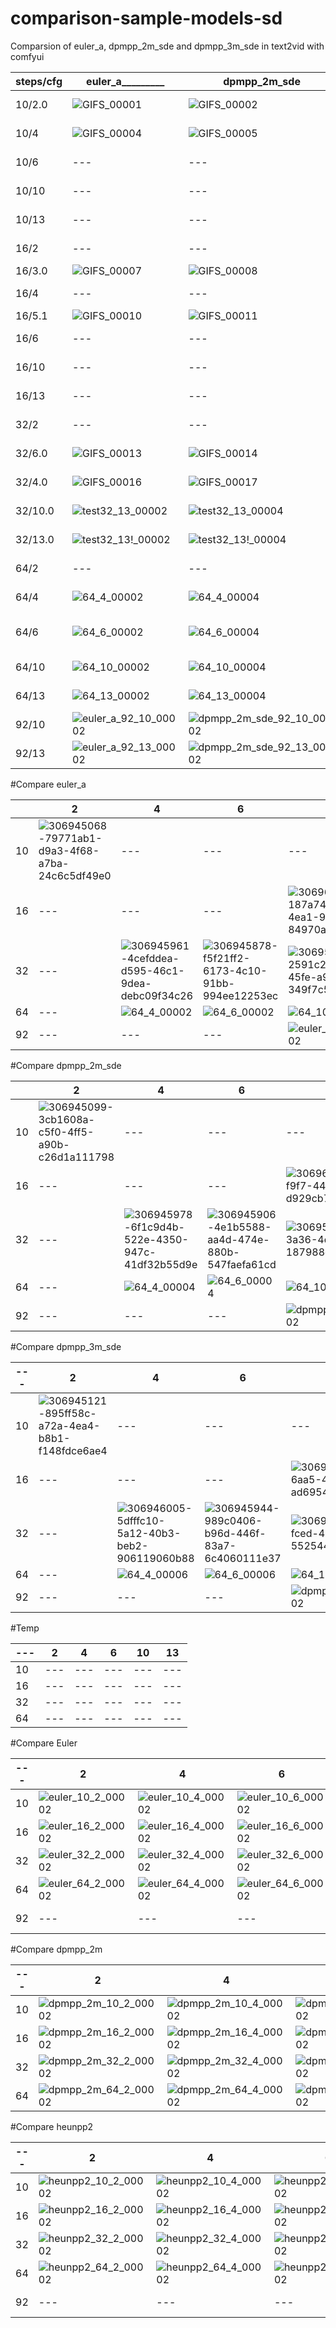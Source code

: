 # comparison-sample-models-sd
Comparsion of euler_a, dpmpp_2m_sde and dpmpp_3m_sde in text2vid with comfyui

| steps/cfg | euler_a_________ | dpmpp_2m_sde | dpmpp_3m_sde | euler___________ | dpmpp_2m____ | heunpp2_______ |
| --- | --- | --- | --- | --- | --- | --- |
| 10/2.0 | ![GIFS_00001](https://github.com/Tuerpe/comparison-sample-models-sd/assets/73192339/79771ab1-d9a3-4f68-a7ba-24c6c5df49e0) | ![GIFS_00002](https://github.com/Tuerpe/comparison-sample-models-sd/assets/73192339/3cb1608a-c5f0-4ff5-a90b-c26d1a111798) | ![GIFS_00003](https://github.com/Tuerpe/comparison-sample-models-sd/assets/73192339/895ff58c-a72a-4ea4-b8b1-f148fdce6ae4) | ![euler_10_2_00002](https://github.com/Tuerpe/comparison-sample-models-sd/assets/73192339/8954d05a-d353-4ccb-a239-dad9f9ae7cc5) | ![dpmpp_2m_10_2_00002](https://github.com/Tuerpe/comparison-sample-models-sd/assets/73192339/7f5f9c18-c0ed-4fd0-9795-370dea1bd7a2) | ![heunpp2_10_2_00002](https://github.com/Tuerpe/comparison-sample-models-sd/assets/73192339/6d8cf0e6-380a-4f50-94f8-d351eb15e0a0) |
| 10/4 | ![GIFS_00004](https://github.com/Tuerpe/comparison-sample-models-sd/assets/73192339/1db9afdc-b8b4-4de4-a1df-284e596c03f2) | ![GIFS_00005](https://github.com/Tuerpe/comparison-sample-models-sd/assets/73192339/d98c7133-6c2c-446b-a698-4543eec275a6) | ![GIFS_00006](https://github.com/Tuerpe/comparison-sample-models-sd/assets/73192339/f2f7563f-b3d4-4034-9d1f-be58a449d00c) | ![euler_10_4_00002](https://github.com/Tuerpe/comparison-sample-models-sd/assets/73192339/d74863e1-a4a6-45e3-ada9-2a5b431bfa25) | ![dpmpp_2m_10_4_00002](https://github.com/Tuerpe/comparison-sample-models-sd/assets/73192339/befae2ec-00b8-47c5-9b58-c08c034a564c) | ![heunpp2_10_4_00002](https://github.com/Tuerpe/comparison-sample-models-sd/assets/73192339/cb385908-481f-4488-be91-ef929681f414) |
| 10/6 | --- | --- | --- | ![euler_10_6_00002](https://github.com/Tuerpe/comparison-sample-models-sd/assets/73192339/deff431f-1d35-42d5-8fb3-4b763f076440) | ![dpmpp_2m_10_6_00002](https://github.com/Tuerpe/comparison-sample-models-sd/assets/73192339/6fc1ddc0-8ff1-484e-8ea7-8eca54cd5441) | ![heunpp2_10_6_00002](https://github.com/Tuerpe/comparison-sample-models-sd/assets/73192339/94423e41-6fde-4307-ac39-41a7feeb9f40) |
| 10/10 | --- | --- | --- | ![euler_10_10_00002](https://github.com/Tuerpe/comparison-sample-models-sd/assets/73192339/23a3d36f-1a65-4fd2-80f8-935a04a9389f) | ![dpmpp_2m_10_10_00002](https://github.com/Tuerpe/comparison-sample-models-sd/assets/73192339/57b6c075-e764-4134-946b-ff4a7b7395b1) | ![heunpp2_10_10_00002](https://github.com/Tuerpe/comparison-sample-models-sd/assets/73192339/16163af9-0afb-4dd1-a6de-f66b1011c77f) |
| 10/13 | --- | --- | --- | ![euler_10_13_00002](https://github.com/Tuerpe/comparison-sample-models-sd/assets/73192339/50150b3a-b34d-41fa-a67a-54c40c4b2e13) | ![dpmpp_2m_10_13_00002](https://github.com/Tuerpe/comparison-sample-models-sd/assets/73192339/6233f701-d9b7-422e-bba8-e80e61492a01) | ![heunpp2_10_13_00002](https://github.com/Tuerpe/comparison-sample-models-sd/assets/73192339/6633cb59-9e37-4dd9-8a8c-0858de1da4fe) |
| 16/2 | --- | --- | --- | ![euler_16_2_00002](https://github.com/Tuerpe/comparison-sample-models-sd/assets/73192339/a2e79922-f5f8-4f42-a1ad-40884faf615a) | ![dpmpp_2m_16_2_00002](https://github.com/Tuerpe/comparison-sample-models-sd/assets/73192339/119700ac-89b4-49d2-aac3-07c3fbfe00a5) | ![heunpp2_16_2_00004](https://github.com/Tuerpe/comparison-sample-models-sd/assets/73192339/c02b344e-d628-40f3-b4c4-9a4d65bccc41) |
| 16/3.0 | ![GIFS_00007](https://github.com/Tuerpe/comparison-sample-models-sd/assets/73192339/ec98fb6f-4c67-409d-be70-72acb8af99c2) | ![GIFS_00008](https://github.com/Tuerpe/comparison-sample-models-sd/assets/73192339/7e1f5e11-0685-4262-ac3a-e7c78c9b14a2) | ![GIFS_00009](https://github.com/Tuerpe/comparison-sample-models-sd/assets/73192339/5a10f5fc-365b-4ef0-a6c6-5e4314a2fb5a) | --- | --- | --- |
| 16/4 | --- | --- | --- | ![euler_16_4_00002](https://github.com/Tuerpe/comparison-sample-models-sd/assets/73192339/8349a104-b923-4f54-8d40-983180524e81) | ![dpmpp_2m_16_4_00002](https://github.com/Tuerpe/comparison-sample-models-sd/assets/73192339/4b21b899-9578-4c2c-ace0-e97801376c23) | ![heunpp2_16_4_00002](https://github.com/Tuerpe/comparison-sample-models-sd/assets/73192339/5ccd1a4a-36a5-4733-99fe-c0e9ab9108a0) |
| 16/5.1 | ![GIFS_00010](https://github.com/Tuerpe/comparison-sample-models-sd/assets/73192339/50990ba7-3269-4221-9c13-6ba774c7c3c5) | ![GIFS_00011](https://github.com/Tuerpe/comparison-sample-models-sd/assets/73192339/e33c15ee-8153-499e-a6aa-2bb3fdce988c) | ![GIFS_00012](https://github.com/Tuerpe/comparison-sample-models-sd/assets/73192339/74acb380-75bb-4c9c-9b23-da555d55f699) | --- | --- | --- |
| 16/6 | --- | --- | --- | ![euler_16_6_00002](https://github.com/Tuerpe/comparison-sample-models-sd/assets/73192339/ff793bc4-f3ee-4b7d-913e-5a50afe010b1) | ![dpmpp_2m_16_6_00002](https://github.com/Tuerpe/comparison-sample-models-sd/assets/73192339/950bf1b4-d64d-495d-8c3f-7545dc7a0e94) | ![heunpp2_16_6_00002](https://github.com/Tuerpe/comparison-sample-models-sd/assets/73192339/ef9b0f7b-99e4-40a5-bb95-2e516f37549c) |
| 16/10 | --- | --- | --- | ![euler_16_10_00002](https://github.com/Tuerpe/comparison-sample-models-sd/assets/73192339/259bbf12-3c92-43ad-a6f8-ba7d19926889) | ![dpmpp_2m_16_6_00002](https://github.com/Tuerpe/comparison-sample-models-sd/assets/73192339/bb1ae94e-469a-404a-8d83-9c507b5d67cc) | ![heunpp2_16_10_00002](https://github.com/Tuerpe/comparison-sample-models-sd/assets/73192339/11ba1659-e885-4730-8795-79d73514f9ed) |
| 16/13 | --- | --- | --- | ![euler_16_13_00002](https://github.com/Tuerpe/comparison-sample-models-sd/assets/73192339/8a72ab99-0ea7-46e6-8fe7-8c1518441761) | ![dpmpp_2m_16_13_00002](https://github.com/Tuerpe/comparison-sample-models-sd/assets/73192339/dec1225c-c88e-4a99-a338-426bdf56b47a) | ![heunpp2_16_13_00002](https://github.com/Tuerpe/comparison-sample-models-sd/assets/73192339/153fb268-c208-48e5-88c7-e2c79e9320a6) |
| 32/2 | --- | --- | --- | ![euler_32_2_00002](https://github.com/Tuerpe/comparison-sample-models-sd/assets/73192339/7a3237ba-9c19-4cd2-9927-b0448759ad7b) | ![dpmpp_2m_32_2_00002](https://github.com/Tuerpe/comparison-sample-models-sd/assets/73192339/64ca989f-99b8-405d-8b9d-f6d17caa9ad5) | ![heunpp2_32_2_00002](https://github.com/Tuerpe/comparison-sample-models-sd/assets/73192339/0ec74de0-36c3-4be2-accc-cf797d0a9f9c) |
| 32/6.0 | ![GIFS_00013](https://github.com/Tuerpe/comparison-sample-models-sd/assets/73192339/f5f21ff2-6173-4c10-91bb-994ee12253ec) | ![GIFS_00014](https://github.com/Tuerpe/comparison-sample-models-sd/assets/73192339/4e1b5588-aa4d-474e-880b-547faefa61cd) | ![GIFS_00015](https://github.com/Tuerpe/comparison-sample-models-sd/assets/73192339/989c0406-b96d-446f-83a7-6c4060111e37) | ![euler_32_6_00002](https://github.com/Tuerpe/comparison-sample-models-sd/assets/73192339/ca6cdf2a-4b8a-44bc-9245-838ebf9c06fe) | ![dpmpp_2m_32_6_00002](https://github.com/Tuerpe/comparison-sample-models-sd/assets/73192339/dfd43c45-cd2e-45a4-9510-7d02c814081a) | ![heunpp2_32_6_00002](https://github.com/Tuerpe/comparison-sample-models-sd/assets/73192339/26e365cc-e70f-4ac2-883d-1afe2b821e1a) |
| 32/4.0 | ![GIFS_00016](https://github.com/Tuerpe/comparison-sample-models-sd/assets/73192339/4cefddea-d595-46c1-9dea-debc09f34c26) | ![GIFS_00017](https://github.com/Tuerpe/comparison-sample-models-sd/assets/73192339/6f1c9d4b-522e-4350-947c-41df32b55d9e) | ![GIFS_00018](https://github.com/Tuerpe/comparison-sample-models-sd/assets/73192339/5dfffc10-5a12-40b3-beb2-906119060b88) | ![euler_32_4_00002](https://github.com/Tuerpe/comparison-sample-models-sd/assets/73192339/5cb62c9c-1567-48ce-b29f-ce314b79b04d) | ![dpmpp_2m_32_4_00002](https://github.com/Tuerpe/comparison-sample-models-sd/assets/73192339/20e8009b-5745-43ba-9702-ec7ba70346f3) | ![heunpp2_32_4_00002](https://github.com/Tuerpe/comparison-sample-models-sd/assets/73192339/fed10e71-6051-4c50-a85d-1c5ed06b13f5) |
| 32/10.0 | ![test32_13_00002](https://github.com/Tuerpe/comparison-sample-models-sd/assets/73192339/2591c2d9-5552-45fe-a910-349f7c5e17bb) | ![test32_13_00004](https://github.com/Tuerpe/comparison-sample-models-sd/assets/73192339/b94095c6-3a36-4dfc-b9ec-187988c68645) | ![test32_13_00006](https://github.com/Tuerpe/comparison-sample-models-sd/assets/73192339/82465a4b-fced-4e69-929d-552544d4abc3) | ![euler_32_10_00002](https://github.com/Tuerpe/comparison-sample-models-sd/assets/73192339/f68f7766-c52e-4ad1-b2e5-363b207133d6) | ![dpmpp_2m_32_10_00002](https://github.com/Tuerpe/comparison-sample-models-sd/assets/73192339/49ddcff3-5333-44c6-b186-e563d0d35561) | ![heunpp2_32_10_00002](https://github.com/Tuerpe/comparison-sample-models-sd/assets/73192339/c1991701-78af-4a5a-8b4a-3cee8b6f9175) |
| 32/13.0 | ![test32_13!_00002](https://github.com/Tuerpe/comparison-sample-models-sd/assets/73192339/b12271fc-838e-4f1a-91f2-f83b842cb0b4) | ![test32_13!_00004](https://github.com/Tuerpe/comparison-sample-models-sd/assets/73192339/f08c6af5-870e-495f-93e8-a3817b908977) | ![test32_13!_00006](https://github.com/Tuerpe/comparison-sample-models-sd/assets/73192339/64f96c2d-0030-4cc5-bcc2-50b1db1fbedc) | ![euler_32_13_00002](https://github.com/Tuerpe/comparison-sample-models-sd/assets/73192339/9301a823-b931-4b05-bee1-49970c6bb36d) | ![dpmpp_2m_32_13_00002](https://github.com/Tuerpe/comparison-sample-models-sd/assets/73192339/170d3b3b-633f-441f-9e62-3bb23fae630b) | ![heunpp2_32_13_00002](https://github.com/Tuerpe/comparison-sample-models-sd/assets/73192339/17feb998-11f9-4d21-bad6-e3b36c147352) |
| 64/2 | --- | --- | --- | ![euler_64_2_00002](https://github.com/Tuerpe/comparison-sample-models-sd/assets/73192339/afa97fa7-27c0-48d4-9668-782065f4ed23) | ![dpmpp_2m_64_2_00002](https://github.com/Tuerpe/comparison-sample-models-sd/assets/73192339/5cb59274-6751-4afd-8a26-9f4782ebb021) | ![heunpp2_64_2_00002](https://github.com/Tuerpe/comparison-sample-models-sd/assets/73192339/d333e354-948a-41f6-b7e6-38e44a709ff3) |
| 64/4 | ![64_4_00002](https://github.com/Tuerpe/comparison-sample-models-sd/assets/73192339/a9e15865-abd1-4cef-9261-e81da43edd50) | ![64_4_00004](https://github.com/Tuerpe/comparison-sample-models-sd/assets/73192339/225d8ea5-ef4a-49ee-8e5c-8604e0bb59e8) | ![64_4_00006](https://github.com/Tuerpe/comparison-sample-models-sd/assets/73192339/a64202e5-78ce-4929-a30c-cfbfbd7bdbc4) | ![euler_64_4_00002](https://github.com/Tuerpe/comparison-sample-models-sd/assets/73192339/85b676ae-1ad4-4544-8e37-d5cef2c9e908) | ![dpmpp_2m_64_4_00002](https://github.com/Tuerpe/comparison-sample-models-sd/assets/73192339/3f0065e4-5050-4dd4-a5b8-164ecd901317) | ![heunpp2_64_4_00002](https://github.com/Tuerpe/comparison-sample-models-sd/assets/73192339/7ca696bd-a849-454f-ba2f-9be31e1ed58d) |
| 64/6 | ![64_6_00002](https://github.com/Tuerpe/comparison-sample-models-sd/assets/73192339/3e1b4cc2-52ba-4c61-a238-7a888e1754f8) | ![64_6_00004](https://github.com/Tuerpe/comparison-sample-models-sd/assets/73192339/a0a282db-e025-4b67-af91-fd1a83fd6f15) | ![64_6_00006](https://github.com/Tuerpe/comparison-sample-models-sd/assets/73192339/5947907a-d6c9-4d66-aae3-b529c8ea46c9) | -![euler_64_6_00002](https://github.com/Tuerpe/comparison-sample-models-sd/assets/73192339/2aa4bfd5-f5c1-4a4e-9847-a955548d1b4c) | ![dpmpp_2m_64_6_00002](https://github.com/Tuerpe/comparison-sample-models-sd/assets/73192339/de9b4bce-2983-4cba-be8c-66bb12547457) | ![heunpp2_64_6_00002](https://github.com/Tuerpe/comparison-sample-models-sd/assets/73192339/41e0d320-1f5d-4bb3-bc2b-8086afd1a09d) |
| 64/10 | ![64_10_00002](https://github.com/Tuerpe/comparison-sample-models-sd/assets/73192339/38a19186-c85a-4199-81ed-4947948d000f) | ![64_10_00004](https://github.com/Tuerpe/comparison-sample-models-sd/assets/73192339/2af84f69-286a-4153-a2b1-31b9b8c39eae) | ![64_10_00006](https://github.com/Tuerpe/comparison-sample-models-sd/assets/73192339/d6981177-2d8e-4348-a7ef-abb2aaa88c3d) | ![euler_64_10_00002](https://github.com/Tuerpe/comparison-sample-models-sd/assets/73192339/9406fd99-e3fa-4c77-957c-082df2c44d68) | ![dpmpp_2m_64_10_00002](https://github.com/Tuerpe/comparison-sample-models-sd/assets/73192339/1d074a5e-e6fe-45a9-a78c-989a1912716b) | ![heunpp2_64_10_00002](https://github.com/Tuerpe/comparison-sample-models-sd/assets/73192339/20140ef1-ef37-44a2-85af-a95439cf4f09) |
| 64/13 | ![64_13_00002](https://github.com/Tuerpe/comparison-sample-models-sd/assets/73192339/b5d7342a-f330-4975-a472-a83bd7257755) | ![64_13_00004](https://github.com/Tuerpe/comparison-sample-models-sd/assets/73192339/ef7c6da7-b385-4fb7-a15c-22f7505378a0) | ![64_13_00006](https://github.com/Tuerpe/comparison-sample-models-sd/assets/73192339/5e783c03-fb1e-45e3-be2e-b215f8e2ad4f) | ![euler_64_13_00002](https://github.com/Tuerpe/comparison-sample-models-sd/assets/73192339/4e3fefda-d018-4e0c-863d-1ff619149e3f) | ![dpmpp_2m_64_13_00002](https://github.com/Tuerpe/comparison-sample-models-sd/assets/73192339/e1e27cb4-a737-49cf-80e3-6aa9c518d5a3) | ![heunpp2_64_13_00002](https://github.com/Tuerpe/comparison-sample-models-sd/assets/73192339/5586e03a-6e54-41c3-a21f-a061dc780ef3) |
| 92/10 | ![euler_a_92_10_00002](https://github.com/Tuerpe/comparison-sample-models-sd/assets/73192339/69323daa-72ca-41e6-b1f6-75aa1ccc87a6) | ![dpmpp_2m_sde_92_10_00002](https://github.com/Tuerpe/comparison-sample-models-sd/assets/73192339/b0e8f799-9e2c-44c3-9a11-014239d08b02) | ![dpmpp_3m_sde_92_10_00002](https://github.com/Tuerpe/comparison-sample-models-sd/assets/73192339/5964443c-4dcd-4a14-9f88-a1c49a4d8065) | ![euler_92_10_00004](https://github.com/Tuerpe/comparison-sample-models-sd/assets/73192339/ef3c592e-b0de-4eae-99c4-ba6ed19f0d0d) | --- | ![heunpp2_92_10_00002](https://github.com/Tuerpe/comparison-sample-models-sd/assets/73192339/803b4ab3-4bda-4737-aa05-c216b3ca01f9) |
| 92/13 | ![euler_a_92_13_00002](https://github.com/Tuerpe/comparison-sample-models-sd/assets/73192339/7a7e468e-70a0-4eba-a20b-87ef8a89dff2) | ![dpmpp_2m_sde_92_13_00002](https://github.com/Tuerpe/comparison-sample-models-sd/assets/73192339/ef3543c5-5a63-4785-9da1-dcc87969f1b9) | ![dpmpp_3m_sde_92_13_00002](https://github.com/Tuerpe/comparison-sample-models-sd/assets/73192339/30bd13d0-77a7-4542-ae98-b8a1e941afcf) | ![euler_92_13_00002](https://github.com/Tuerpe/comparison-sample-models-sd/assets/73192339/37ed8b8f-3084-42bd-818a-3901f1b6ba33) | --- | ![heunpp2_92_13_00002](https://github.com/Tuerpe/comparison-sample-models-sd/assets/73192339/595c0cf7-fc02-43c0-bb39-bbe000c6a844) |



#Compare euler_a

|  | 2 | 4 | 6 | 10 | 13 |
| --- | --- | --- | --- | --- | --- |
| 10 | ![306945068-79771ab1-d9a3-4f68-a7ba-24c6c5df49e0](https://github.com/Tuerpe/comparison-sample-models-sd/assets/73192339/be1a53fa-1916-4a1a-b918-856bda9bca65) | --- | --- | --- | --- |
| 16 | --- | --- | --- | ![306963062-187a7494-3179-4ea1-9e4e-84970afb7e68](https://github.com/Tuerpe/comparison-sample-models-sd/assets/73192339/f01a0815-8650-4274-942a-aa8d0e464e8c) | ![306963163-b3046b7c-dcb6-4e09-874d-c9c054879b17](https://github.com/Tuerpe/comparison-sample-models-sd/assets/73192339/08e8f6b4-0069-4505-9e51-ddadee9d65c7) |
| 32 | --- | ![306945961-4cefddea-d595-46c1-9dea-debc09f34c26](https://github.com/Tuerpe/comparison-sample-models-sd/assets/73192339/60550019-832a-4a19-a930-4f0001f24bbb) | ![306945878-f5f21ff2-6173-4c10-91bb-994ee12253ec](https://github.com/Tuerpe/comparison-sample-models-sd/assets/73192339/5e732bf8-de7a-45bc-809b-e3bb6447fd80) | ![306957316-2591c2d9-5552-45fe-a910-349f7c5e17bb](https://github.com/Tuerpe/comparison-sample-models-sd/assets/73192339/71e6427e-6a90-4d4f-bd0f-92aa61ae512f) | ![306956400-b12271fc-838e-4f1a-91f2-f83b842cb0b4](https://github.com/Tuerpe/comparison-sample-models-sd/assets/73192339/eea51a3c-43c7-4552-83be-615d5e0b6930) |
| 64 | --- | ![64_4_00002](https://github.com/Tuerpe/comparison-sample-models-sd/assets/73192339/e718f30a-3bf6-4828-a634-6ad967168bd8) | ![64_6_00002](https://github.com/Tuerpe/comparison-sample-models-sd/assets/73192339/1405d199-a616-435b-98d2-b22ab85adc02) | ![64_10_00002](https://github.com/Tuerpe/comparison-sample-models-sd/assets/73192339/74895509-03f1-47ed-a4f8-3998456359d4) | ![64_13_00002](https://github.com/Tuerpe/comparison-sample-models-sd/assets/73192339/8b21fe24-e86b-498b-9a79-619ede076bf1) |
| 92 | --- | --- | --- | ![euler_a_92_10_00002](https://github.com/Tuerpe/comparison-sample-models-sd/assets/73192339/af300cbc-51a5-4d3a-acb3-146422c1ad0f) | ![euler_a_92_13_00002](https://github.com/Tuerpe/comparison-sample-models-sd/assets/73192339/a4c70f7a-680f-4758-9ebd-f7c27eb4fd6d) |



#Compare dpmpp_2m_sde

|  | 2 | 4 | 6 | 10 | 13 |
| --- | --- | --- | --- | --- | --- |
| 10 | ![306945099-3cb1608a-c5f0-4ff5-a90b-c26d1a111798](https://github.com/Tuerpe/comparison-sample-models-sd/assets/73192339/d8f08dc0-0994-4cb5-bf45-c0a8abaea46a) | --- | --- | --- | --- |
| 16 | --- | --- | --- | ![306963110-f2c55865-f9f7-443d-b1b7-d929cb7e4cd1](https://github.com/Tuerpe/comparison-sample-models-sd/assets/73192339/41234e42-3a07-4842-8cfd-ff2a182c0e78) | ![306963189-ea9ac8bc-3423-420c-a9d8-2b559342707d](https://github.com/Tuerpe/comparison-sample-models-sd/assets/73192339/fb234cb0-cfd1-475a-9fdf-6a447936a8ce) |
| 32 | --- | ![306945978-6f1c9d4b-522e-4350-947c-41df32b55d9e](https://github.com/Tuerpe/comparison-sample-models-sd/assets/73192339/53418b15-599a-4a2a-85d9-c4ecf6e73e76) | ![306945906-4e1b5588-aa4d-474e-880b-547faefa61cd](https://github.com/Tuerpe/comparison-sample-models-sd/assets/73192339/e8b13b2d-503a-43c1-a3a4-f91a44726e8d) | ![306956344-b94095c6-3a36-4dfc-b9ec-187988c68645](https://github.com/Tuerpe/comparison-sample-models-sd/assets/73192339/19f75b45-1f3e-4d3d-b6bc-c78c09ccb75b) | ![306956422-f08c6af5-870e-495f-93e8-a3817b908977](https://github.com/Tuerpe/comparison-sample-models-sd/assets/73192339/fd1002d3-efce-4890-8a14-6fd722ada7b5) |
| 64 | --- | ![64_4_00004](https://github.com/Tuerpe/comparison-sample-models-sd/assets/73192339/88d6dcfb-98c8-4eae-8d79-b3346ae212a1) | ![64_6_00004](https://github.com/Tuerpe/comparison-sample-models-sd/assets/73192339/0c9c20a1-9620-4ff5-bd8e-c0d1cecaf387) | ![64_10_00004](https://github.com/Tuerpe/comparison-sample-models-sd/assets/73192339/5c3c80e2-ccbe-41b3-a86f-51cf8eccd45e) | ![64_13_00004](https://github.com/Tuerpe/comparison-sample-models-sd/assets/73192339/1d49b2c1-6ba8-45be-9767-87a811291334) |
| 92 | --- | --- | --- | ![dpmpp_2m_sde_92_10_00002](https://github.com/Tuerpe/comparison-sample-models-sd/assets/73192339/7896bf7f-cf7a-4f36-884d-4630d6245f7a) | ![dpmpp_2m_sde_92_13_00002](https://github.com/Tuerpe/comparison-sample-models-sd/assets/73192339/35b312fc-e0a3-4169-a057-17ce59f1e504) |



#Compare dpmpp_3m_sde

| --- | 2 | 4 | 6 | 10 | 13 |
| --- | --- | --- | --- | --- | --- |
| 10 | ![306945121-895ff58c-a72a-4ea4-b8b1-f148fdce6ae4](https://github.com/Tuerpe/comparison-sample-models-sd/assets/73192339/26158b25-0b19-4c4d-8096-50f58ee740f2) | --- | --- | --- | --- |
| 16 | --- | --- | --- | ![306963133-5a61269f-6aa5-4421-90e3-ad69549f0cbc](https://github.com/Tuerpe/comparison-sample-models-sd/assets/73192339/cf6dbfa3-cc4f-4d71-98db-7a6fd25aa00f) | ![306963207-583c61b9-17b8-48a4-9c43-234e86c01206](https://github.com/Tuerpe/comparison-sample-models-sd/assets/73192339/ed7a2c3c-98da-4af9-8ae4-be440744c174) |
| 32 | --- | ![306946005-5dfffc10-5a12-40b3-beb2-906119060b88](https://github.com/Tuerpe/comparison-sample-models-sd/assets/73192339/87801987-c7bd-41e2-89d3-4e33d499e409) | ![306945944-989c0406-b96d-446f-83a7-6c4060111e37](https://github.com/Tuerpe/comparison-sample-models-sd/assets/73192339/690b0cd7-6dce-4149-aa3b-116d3246a29c) | ![306956369-82465a4b-fced-4e69-929d-552544d4abc3](https://github.com/Tuerpe/comparison-sample-models-sd/assets/73192339/b0000880-2ee0-4741-be4c-b69f94cd3b0a) | ![306956456-64f96c2d-0030-4cc5-bcc2-50b1db1fbedc](https://github.com/Tuerpe/comparison-sample-models-sd/assets/73192339/c385ec14-df13-4dd9-9ddd-fd7d3351ca2b) |
| 64 | --- | ![64_4_00006](https://github.com/Tuerpe/comparison-sample-models-sd/assets/73192339/5900d198-1e64-4c41-bf02-ad807e1927a8) | ![64_6_00006](https://github.com/Tuerpe/comparison-sample-models-sd/assets/73192339/0bf637f0-a95e-4e73-aa5b-ae01e520653d) | ![64_10_00006](https://github.com/Tuerpe/comparison-sample-models-sd/assets/73192339/b9361788-f06b-4a0f-a988-cf74ed4d931d) | ![64_13_00006](https://github.com/Tuerpe/comparison-sample-models-sd/assets/73192339/9759621e-65ce-4b59-8a73-11afb26864eb) |
| 92 | --- | --- | --- | ![dpmpp_3m_sde_92_10_00002](https://github.com/Tuerpe/comparison-sample-models-sd/assets/73192339/2916d0f4-3db4-41ef-a5ce-62e5590ba92c) | ![dpmpp_3m_sde_92_13_00002](https://github.com/Tuerpe/comparison-sample-models-sd/assets/73192339/4f3faa9b-8782-440e-8515-5800bcc8f8c3) |

#Temp

| --- | 2 | 4 | 6 | 10 | 13 |
| --- | --- | --- | --- | --- | --- |
| 10 | --- | --- | --- | --- | --- |
| 16 | --- | --- | --- | --- | --- |
| 32 | --- | --- | --- | --- | --- |
| 64 | --- | --- | --- | --- | --- |


#Compare Euler

| --- | 2 | 4 | 6 | 10 | 13 |
| --- | --- | --- | --- | --- | --- |
| 10 | ![euler_10_2_00002](https://github.com/Tuerpe/comparison-sample-models-sd/assets/73192339/448e181d-df14-45c5-8078-39ab72aaea7e) | ![euler_10_4_00002](https://github.com/Tuerpe/comparison-sample-models-sd/assets/73192339/616cde95-ad55-45b5-a79d-3a132675ba5d) | ![euler_10_6_00002](https://github.com/Tuerpe/comparison-sample-models-sd/assets/73192339/f98c19eb-749d-4a9f-b9d8-d2a1a86ad377) | ![euler_10_10_00002](https://github.com/Tuerpe/comparison-sample-models-sd/assets/73192339/39bb6e2a-0738-4fd6-b7ef-2237840e45f0) | ![euler_10_13_00002](https://github.com/Tuerpe/comparison-sample-models-sd/assets/73192339/291ba74e-ecc3-438a-880f-93bfee62d4d6) |
| 16 | ![euler_16_2_00002](https://github.com/Tuerpe/comparison-sample-models-sd/assets/73192339/e30e8ccf-67c7-4828-8d7d-8a8fe1ad2853) | ![euler_16_4_00002](https://github.com/Tuerpe/comparison-sample-models-sd/assets/73192339/552f760b-2818-45f6-9a59-b7a9e4c5b11c) | ![euler_16_6_00002](https://github.com/Tuerpe/comparison-sample-models-sd/assets/73192339/697e5980-dd1b-4b83-8846-bb030fb01196) | ![euler_16_10_00002](https://github.com/Tuerpe/comparison-sample-models-sd/assets/73192339/a39f480b-c592-4f72-877e-9ce53085d3de) | ![euler_16_13_00002](https://github.com/Tuerpe/comparison-sample-models-sd/assets/73192339/f4d06eb1-321f-437b-a6e1-ee81b1c45c80) |
| 32 | ![euler_32_2_00002](https://github.com/Tuerpe/comparison-sample-models-sd/assets/73192339/fba36c6f-afdf-43e1-b9af-67c76e6c03bb) | ![euler_32_4_00002](https://github.com/Tuerpe/comparison-sample-models-sd/assets/73192339/e565b3f3-9533-43fa-bf53-07e1944f2801) | ![euler_32_6_00002](https://github.com/Tuerpe/comparison-sample-models-sd/assets/73192339/a224d488-2550-479c-896f-074417a22b0b) | ![euler_32_10_00002](https://github.com/Tuerpe/comparison-sample-models-sd/assets/73192339/fccd0cae-4090-4bb2-9915-8e0367db2f93) | ![euler_32_13_00002](https://github.com/Tuerpe/comparison-sample-models-sd/assets/73192339/faa0a525-a8df-4e15-a4f2-b544adf85f4e) |
| 64 | ![euler_64_2_00002](https://github.com/Tuerpe/comparison-sample-models-sd/assets/73192339/e47390e3-e113-4b8d-9bee-f8ce721e27ee) | ![euler_64_4_00002](https://github.com/Tuerpe/comparison-sample-models-sd/assets/73192339/accf5266-f267-4ede-9207-02067c3b398f) | ![euler_64_6_00002](https://github.com/Tuerpe/comparison-sample-models-sd/assets/73192339/8f81f3e8-44aa-4bc6-b954-604c02563841) | ![euler_64_10_00002](https://github.com/Tuerpe/comparison-sample-models-sd/assets/73192339/a3f42785-64a1-4cb0-aa9a-d36f292bd981) | ![euler_64_13_00002](https://github.com/Tuerpe/comparison-sample-models-sd/assets/73192339/58332f15-eeb4-44a6-a5d4-506360b5f7eb) |
| 92 | --- | --- | --- | ![euler_92_10_00002](https://github.com/Tuerpe/comparison-sample-models-sd/assets/73192339/0d8c6ac3-d408-48fc-b20d-1470578c36bf) | ![euler_92_13_00002](https://github.com/Tuerpe/comparison-sample-models-sd/assets/73192339/9add45e5-2880-4563-9bcb-f3739f955708) |

#Compare dpmpp_2m

| --- | 2 | 4 | 6 | 10 | 13 |
| --- | --- | --- | --- | --- | --- |
| 10 | ![dpmpp_2m_10_2_00002](https://github.com/Tuerpe/comparison-sample-models-sd/assets/73192339/057fa2a9-24d0-444f-a73f-1f7920513b70) | ![dpmpp_2m_10_4_00002](https://github.com/Tuerpe/comparison-sample-models-sd/assets/73192339/8b4027a1-1efa-4a3b-ae5c-ef6f588bc428) | ![dpmpp_2m_10_6_00002](https://github.com/Tuerpe/comparison-sample-models-sd/assets/73192339/2aa690cb-c0ba-4892-8a95-7a979055103c) | ![dpmpp_2m_10_10_00002](https://github.com/Tuerpe/comparison-sample-models-sd/assets/73192339/664ed50c-66f5-4cd2-97d4-bd5b2a66c742) | ![dpmpp_2m_10_13_00002](https://github.com/Tuerpe/comparison-sample-models-sd/assets/73192339/ca46d270-8fb5-4936-bde9-a4173a3cb54a) |
| 16 | ![dpmpp_2m_16_2_00002](https://github.com/Tuerpe/comparison-sample-models-sd/assets/73192339/43414d80-99be-4245-a71a-50a9c580b50e) | ![dpmpp_2m_16_4_00002](https://github.com/Tuerpe/comparison-sample-models-sd/assets/73192339/b5539efb-bddf-42ff-b8c0-33fa4d88bb84) | ![dpmpp_2m_16_6_00002](https://github.com/Tuerpe/comparison-sample-models-sd/assets/73192339/0abfc25b-3331-4259-a5c6-3a753203c5aa) | ![dpmpp_2m_16_10_00002](https://github.com/Tuerpe/comparison-sample-models-sd/assets/73192339/7a3f342c-1c7a-42f5-b405-3fbb4c622308) | ![dpmpp_2m_16_13_00002](https://github.com/Tuerpe/comparison-sample-models-sd/assets/73192339/fd0fbca7-5289-4a6c-b631-43bbaf289edd) |
| 32 | ![dpmpp_2m_32_2_00002](https://github.com/Tuerpe/comparison-sample-models-sd/assets/73192339/876af1d2-efd9-414b-b707-58b2b75dd617) | ![dpmpp_2m_32_4_00002](https://github.com/Tuerpe/comparison-sample-models-sd/assets/73192339/bcf5e2d8-b0a5-47ad-a595-23eb96e9a473) | ![dpmpp_2m_32_6_00002](https://github.com/Tuerpe/comparison-sample-models-sd/assets/73192339/5ed278db-c1f6-45fa-82bf-ea1fd890e109) | ![dpmpp_2m_32_10_00002](https://github.com/Tuerpe/comparison-sample-models-sd/assets/73192339/94538493-2f87-47a0-a005-a1fa92203b50) | ![dpmpp_2m_32_13_00002](https://github.com/Tuerpe/comparison-sample-models-sd/assets/73192339/45fa2c67-70d5-4b1d-8683-5109177d6448) |
| 64 | ![dpmpp_2m_64_2_00002](https://github.com/Tuerpe/comparison-sample-models-sd/assets/73192339/1ec1ca7e-dfcc-4aac-92c8-56c4396c1831) | ![dpmpp_2m_64_4_00002](https://github.com/Tuerpe/comparison-sample-models-sd/assets/73192339/eca4a31d-5031-4d7c-b4c8-c89f023c5778) | ![dpmpp_2m_64_6_00002](https://github.com/Tuerpe/comparison-sample-models-sd/assets/73192339/cb8a14b2-9295-4e8e-8fa7-bf964813050a) | ![dpmpp_2m_64_10_00002](https://github.com/Tuerpe/comparison-sample-models-sd/assets/73192339/36f40808-94b8-4481-bdcb-674f52608346) | ![dpmpp_2m_64_13_00002](https://github.com/Tuerpe/comparison-sample-models-sd/assets/73192339/7c2c6b02-553b-498e-abe2-564a95fbdec4) |


#Compare heunpp2

| --- | 2 | 4 | 6 | 10 | 13 |
| --- | --- | --- | --- | --- | --- |
| 10 | ![heunpp2_10_2_00002](https://github.com/Tuerpe/comparison-sample-models-sd/assets/73192339/a951b878-e9f8-4218-ac49-d2a938461887) | ![heunpp2_10_4_00002](https://github.com/Tuerpe/comparison-sample-models-sd/assets/73192339/3c85cb19-38c9-4533-bc49-ed5b7d77f50f) | ![heunpp2_10_6_00002](https://github.com/Tuerpe/comparison-sample-models-sd/assets/73192339/9a4b94a2-dfd5-4ae8-9e03-908bec5ab04f) | ![heunpp2_10_10_00002](https://github.com/Tuerpe/comparison-sample-models-sd/assets/73192339/4b9507de-11be-474e-97e5-c8e47424da99) | ![heunpp2_10_13_00002](https://github.com/Tuerpe/comparison-sample-models-sd/assets/73192339/20c482f0-199d-4e58-960c-4bff4e5a93eb) |
| 16 | ![heunpp2_16_2_00002](https://github.com/Tuerpe/comparison-sample-models-sd/assets/73192339/10ee304e-d0dd-4c96-a5b4-f4e2df3828af) | ![heunpp2_16_4_00002](https://github.com/Tuerpe/comparison-sample-models-sd/assets/73192339/4a99169e-a39b-4deb-8ea2-214247b1caa4) | ![heunpp2_16_6_00002](https://github.com/Tuerpe/comparison-sample-models-sd/assets/73192339/9de96949-e0ec-4811-9f98-a7966c114d53) | ![heunpp2_16_10_00002](https://github.com/Tuerpe/comparison-sample-models-sd/assets/73192339/0a9180eb-5a35-4534-8704-6298d27b5d05) | ![heunpp2_16_13_00002](https://github.com/Tuerpe/comparison-sample-models-sd/assets/73192339/9d7da1a4-2a32-4806-8c38-554df1d3f5a4) |
| 32 | ![heunpp2_32_2_00002](https://github.com/Tuerpe/comparison-sample-models-sd/assets/73192339/0b86c462-5005-49d7-b25a-7bdf98b88fcc) | ![heunpp2_32_4_00002](https://github.com/Tuerpe/comparison-sample-models-sd/assets/73192339/06704ae8-efe8-4d77-8eb9-475a5b034c8c) | ![heunpp2_32_6_00002](https://github.com/Tuerpe/comparison-sample-models-sd/assets/73192339/7cc91287-fa8e-4b07-99c6-900129c72dc0) | ![heunpp2_32_10_00002](https://github.com/Tuerpe/comparison-sample-models-sd/assets/73192339/28b7c492-f802-44c4-9784-2f67946eaf6d) | ![heunpp2_32_13_00002](https://github.com/Tuerpe/comparison-sample-models-sd/assets/73192339/74de38db-7981-4b94-a417-49a51ff8fbb8) |
| 64 | ![heunpp2_64_2_00002](https://github.com/Tuerpe/comparison-sample-models-sd/assets/73192339/952b664b-6aa2-44c5-8a05-1e0eff74764b) | ![heunpp2_64_4_00002](https://github.com/Tuerpe/comparison-sample-models-sd/assets/73192339/519ac632-c662-44db-b28a-8c6569f34b01) | ![heunpp2_64_6_00002](https://github.com/Tuerpe/comparison-sample-models-sd/assets/73192339/4c90b800-1dbe-4710-8eb3-17c0961c441e) | ![heunpp2_64_10_00002](https://github.com/Tuerpe/comparison-sample-models-sd/assets/73192339/d385c6a3-9762-4684-859f-ded7259d170d) | ![heunpp2_64_13_00002](https://github.com/Tuerpe/comparison-sample-models-sd/assets/73192339/1fad19d5-0e00-435d-84fa-67650f2d94c7) |
| 92 | --- | --- | --- | ![heunpp2_92_10_00002](https://github.com/Tuerpe/comparison-sample-models-sd/assets/73192339/97cca916-f203-4a17-81a5-e321515f8603) | ![heunpp2_92_13_00002](https://github.com/Tuerpe/comparison-sample-models-sd/assets/73192339/1436f18e-d00e-4b8a-8a3e-dbe2ff2de0cb) |
